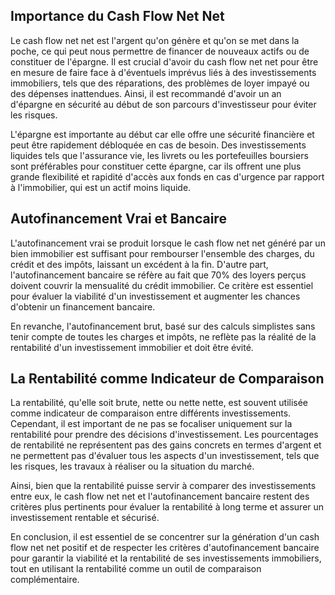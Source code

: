 ## Importance du Cash Flow Net Net

Le cash flow net net est l'argent qu'on génère et qu'on se met dans la poche, ce qui peut nous permettre de financer de nouveaux actifs ou de constituer de l'épargne. Il est crucial d'avoir du cash flow net net pour être en mesure de faire face à d'éventuels imprévus liés à des investissements immobiliers, tels que des réparations, des problèmes de loyer impayé ou des dépenses inattendues. Ainsi, il est recommandé d'avoir un an d'épargne en sécurité au début de son parcours d'investisseur pour éviter les risques.

L'épargne est importante au début car elle offre une sécurité financière et peut être rapidement débloquée en cas de besoin. Des investissements liquides tels que l'assurance vie, les livrets ou les portefeuilles boursiers sont préférables pour constituer cette épargne, car ils offrent une plus grande flexibilité et rapidité d'accès aux fonds en cas d'urgence par rapport à l'immobilier, qui est un actif moins liquide.

## Autofinancement Vrai et Bancaire

L'autofinancement vrai se produit lorsque le cash flow net net généré par un bien immobilier est suffisant pour rembourser l'ensemble des charges, du crédit et des impôts, laissant un excédent à la fin. D'autre part, l'autofinancement bancaire se réfère au fait que 70% des loyers perçus doivent couvrir la mensualité du crédit immobilier. Ce critère est essentiel pour évaluer la viabilité d'un investissement et augmenter les chances d'obtenir un financement bancaire.

En revanche, l'autofinancement brut, basé sur des calculs simplistes sans tenir compte de toutes les charges et impôts, ne reflète pas la réalité de la rentabilité d'un investissement immobilier et doit être évité.

## La Rentabilité comme Indicateur de Comparaison

La rentabilité, qu'elle soit brute, nette ou nette nette, est souvent utilisée comme indicateur de comparaison entre différents investissements. Cependant, il est important de ne pas se focaliser uniquement sur la rentabilité pour prendre des décisions d'investissement. Les pourcentages de rentabilité ne représentent pas des gains concrets en termes d'argent et ne permettent pas d'évaluer tous les aspects d'un investissement, tels que les risques, les travaux à réaliser ou la situation du marché.

Ainsi, bien que la rentabilité puisse servir à comparer des investissements entre eux, le cash flow net net et l'autofinancement bancaire restent des critères plus pertinents pour évaluer la rentabilité à long terme et assurer un investissement rentable et sécurisé.

En conclusion, il est essentiel de se concentrer sur la génération d'un cash flow net net positif et de respecter les critères d'autofinancement bancaire pour garantir la viabilité et la rentabilité de ses investissements immobiliers, tout en utilisant la rentabilité comme un outil de comparaison complémentaire.